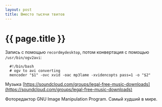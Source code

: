```yaml
---
layout: post
title: Вместо тысячи твитов
---
```

# {{ page.title }}

Запись с помощью `recordmydesktop`, потом конвертация с помощью `/usr/bin/ogv2avi`:

```
  #!/bin/bash
  # ogv to avi converting
  mencoder "$1" -ovc xvid -oac mp3lame -xvidencopts pass=1 -o "$2"
```

Музыка [https://soundcloud.com/groups/legal-free-music-downloads](https://soundcloud.com/groups/legal-free-music-downloads)

Фоторедактор GNU Image Manipulation Program. Самый худший в мире.


